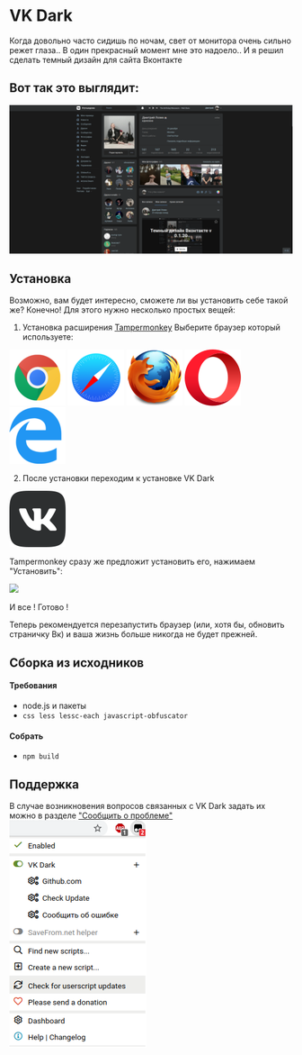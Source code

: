 # VK Dark
Когда довольно часто сидишь по ночам, свет от монитора очень сильно режет глаза.. В один прекрасный момент мне это надоело.. И я решил сделать темный дизайн для сайта Вконтакте


## Вот так это выглядит:
![](https://github.com/Dmitiry1921/VK-Dark/raw/master/images/profile.png)

## Установка
Возможно, вам будет интересно, сможете ли вы установить себе такой же? Конечно! Для этого нужно несколько простых вещей:

1.	Установка расширения [Tampermonkey](https://www.tampermonkey.net/ "Tampermonkey")
 Выберите браузер который используете:

[![Google Chrome](https://github.com/Dmitiry1921/VK-Dark/raw/master/images/chrome.png)](https://chrome.google.com/webstore/detail/dhdgffkkebhmkfjojejmpbldmpobfkfo "Google Chrome") [![Safari](https://github.com/Dmitiry1921/VK-Dark/raw/master/images/safari.png)](https://apps.apple.com/us/app/tampermonkey/id1482490089 "Safari") [![Mozilla Firefox](https://github.com/Dmitiry1921/VK-Dark/raw/master/images/firefox.png)](https://addons.mozilla.org/en-US/firefox/addon/tampermonkey/ "Mozilla Firefox") [![Opera](https://github.com/Dmitiry1921/VK-Dark/raw/master/images/opera.png)](https://addons.opera.com/en/extensions/details/tampermonkey-beta/ "Opera") [![Microsoft Edge](https://github.com/Dmitiry1921/VK-Dark/raw/master/images/edge.png)](https://www.microsoft.com/store/apps/9NBLGGH5162S "Microsoft Edge")

2. После установки переходим к установке VK Dark

[![VK Dark](https://github.com/Dmitiry1921/VK-Dark/raw/master/images/vkdark.png)](https://github.com/Dmitiry1921/VK-Dark/raw/master/vkdark.user.js "VK Dark")

Tampermonkey сразу же предложит установить его, нажимаем "Установить":

![](https://pp.userapi.com/c849132/v849132908/1da88e/Qn8psWiYPtc.jpg)

И все ! Готово !

Теперь рекомендуется перезапустить браузер (или, хотя бы, обновить страничку Вк) и ваша жизнь больше никогда не будет прежней.

## Сборка из исходников

#### Требования
- node.js и пакеты
- ``` css less lessc-each javascript-obfuscator ``` 

#### Собрать
- ``` npm build ```

## Поддержка
В случае возникновения вопросов связанных с VK Dark задать их можно в разделе ["Сообщить о проблеме"](https://vk.me/join/AJQ1d7U5CANH4MRXOBNPuzB4) 
![](https://github.com/Dmitiry1921/VK-Dark/raw/master/images/support.png "Support")
